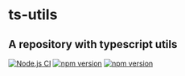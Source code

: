 # ts-utils

## A repository with typescript utils

[![Node.js CI](https://github.com/vritant24/ts-utils/actions/workflows/pr-validation.yml/badge.svg?branch=main)](https://github.com/vritant24/ts-utils/actions/workflows/pr-validation.yml)
[![npm version](https://img.shields.io/npm/v/@vritant/cancellation?style=flat)](https://www.npmjs.com/package/@vritant/cancellation)
[![npm version](https://img.shields.io/npm/v/@vritant/cancellation?style=flat)](https://www.npmjs.com/package/@vritant/cancellation)
